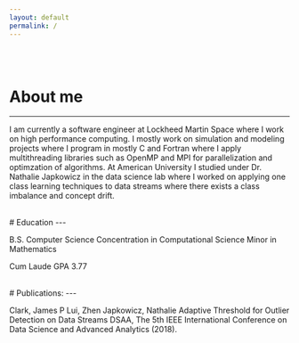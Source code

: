 ```yaml
---
layout: default
permalink: /
---
```

<!-- <h1>{{ site.title }}</h1> -->
<br><br>
# About me
---


I am currently a software engineer at Lockheed Martin Space where I work on high performance computing. I mostly work on simulation and modeling projects where I program in mostly C and Fortran where I apply multithreading libraries such as OpenMP and MPI for parallelization and optimzation of algorithms. At American University I studied under Dr. Nathalie Japkowicz in the data science lab where I worked on applying one class learning techniques to data streams where there exists a class imbalance and concept drift.

<br>
# Education
---

B.S.  Computer Science Concentration in Computational Science
Minor in Mathematics

Cum Laude
GPA 3.77 

<br>
# Publications:
---

Clark, James P Lui, Zhen Japkowicz, Nathalie Adaptive Threshold for Outlier Detection on Data Streams
DSAA, The 5th IEEE International Conference on Data Science and Advanced Analytics (2018).

